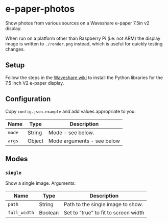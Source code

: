 # e-paper-photos

Show photos from various sources on a Waveshare e-paper 7.5in v2 display.

When run on a platform other than Raspberry Pi (i.e: not ARM) the display image
is written to `./render.png` instead, which is useful for quickly testing
changes.


## Setup

Follow the steps in the
[Waveshare wiki](www.waveshare.com/wiki/7.5inch_e-Paper_HAT) to install the
Python libraries for the 7.5 inch V2 e-paper display.


## Configuration

Copy `config.json.example` and add values appropriate to you:

| Name | Type | Description |
|------|------|-------------|
| `mode` | String | Mode - see below. |
| `args` | Object | Mode arguments - see below |


## Modes

### `single`

Show a single image. Arguments:

| Name | Type | Description |
|------|------|-------------|
| `path` | String | Path to the single image to show. |
| `full_width` | Boolean | Set to "true" to fit to screen width |

